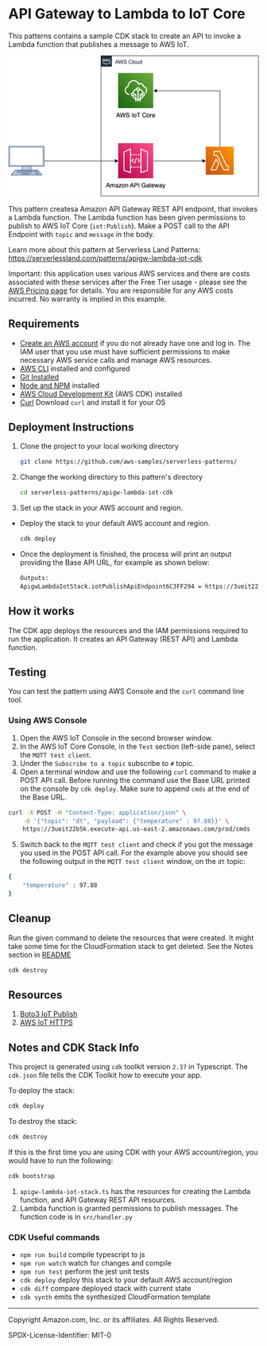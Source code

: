 # API Gateway to Lambda to IoT Core

This patterns contains a sample CDK stack to create an API to invoke a Lambda function that publishes a message to AWS IoT.


![apigw-lambda-iot](./apigw-lambda-iot.png)


This pattern createsa Amazon API Gateway REST API endpoint, that invokes a Lambda function. The Lambda function has been given permissions to publish to AWS IoT Core (`iot:Publish`). Make a POST call to the API Endpoint with `topic` and `message` in the body. 

Learn more about this pattern at Serverless Land Patterns: https://serverlessland.com/patterns/apigw-lambda-iot-cdk

Important: this application uses various AWS services and there are costs associated with these services after the Free Tier usage - please see the [AWS Pricing page](https://aws.amazon.com/pricing/) for details. You are responsible for any AWS costs incurred. No warranty is implied in this example.

## Requirements

* [Create an AWS account](https://portal.aws.amazon.com/gp/aws/developer/registration/index.html) if you do not already have one and log in. The IAM user that you use must have sufficient permissions to make necessary AWS service calls and manage AWS resources.
* [AWS CLI](https://docs.aws.amazon.com/cli/latest/userguide/install-cliv2.html) installed and configured
* [Git Installed](https://git-scm.com/book/en/v2/Getting-Started-Installing-Git)
* [Node and NPM](https://nodejs.org/en/download/) installed
* [AWS Cloud Development Kit](https://docs.aws.amazon.com/cdk/latest/guide/cli.html) (AWS CDK) installed
* [Curl](https://curl.se/download.html) Download `curl` and install it for your OS

## Deployment Instructions

1. Clone the project to your local working directory

   ```sh
   git clone https://github.com/aws-samples/serverless-patterns/ 
   ```

2. Change the working directory to this pattern's directory

   ```sh
   cd serverless-patterns/apigw-lambda-iot-cdk
   ```
3. Set up the stack in your AWS account and region. 
- Deploy the stack to your default AWS account and region. 

   ```sh
   cdk deploy
   ```
- Once the deployment is finished, the process will print an output providing the Base API URL, for example as shown below:
   
   ```sh
   Outputs:
   ApigwLambdaIotStack.iotPublishApiEndpoint6C3FF294 = https://3ueit22b5k.execute-api.us-east-2.amazonaws.com/prod/ 
   ```

## How it works

The CDK app deploys the resources and the IAM permissions required to run the application. It creates an API Gateway (REST API) and Lambda function.


## Testing

You can test the pattern using AWS Console and the `curl` command line tool.

### Using AWS Console

1. Open the AWS IoT Console in the second browser window.
2. In the AWS IoT Core Console, in the `Test` section (left-side pane), select the `MQTT test client`. 
3. Under the `Subscribe to a topic` subscribe to `#` topic.
4. Open a terminal window and use the following `curl` command to make a POST API call. Before running the command use the Base URL printed on the console by `cdk deploy`. Make sure to append `cmds` at the end of the Base URL.

```sh
curl -X POST -H "Content-Type: application/json" \
    -d '{"topic": "dt", "payload": {"temperature" : 97.88}}' \
    https://3ueit22b5k.execute-api.us-east-2.amazonaws.com/prod/cmds
```
5. Switch back to the `MQTT test client` and check if you got the message you used in the POST API call. For the example above you should see the following output in the `MQTT test client` window, on the `dt` topic:

```sh
{
    "temperature" : 97.88
}
```

## Cleanup
 
Run the given command to delete the resources that were created. It might take some time for the CloudFormation stack to get deleted. See the Notes section in [README](./README.md)

```sh
cdk destroy
```
## Resources

1. [Boto3 IoT Publish](https://boto3.amazonaws.com/v1/documentation/api/latest/reference/services/iot-data.html#IoTDataPlane.Client.publish)
2. [AWS IoT HTTPS](https://docs.aws.amazon.com/iot/latest/developerguide/http.html)

## Notes and CDK Stack Info

This project is generated using `cdk` toolkit version `2.37` in Typescript. 
The `cdk.json` file tells the CDK Toolkit how to execute your app. 

To deploy the stack:

```sh
cdk deploy
```

To destroy the stack:

```sh
cdk destroy
```

If this is the first time you are using CDK with your AWS account/region, you would have to run the following:

```sh
cdk bootstrap
```

1. `apigw-lambda-iot-stack.ts` has the resources for creating the Lambda function, and API Gateway REST API resources. 
2. Lambda function is granted permissions to publish messages. The function code is in `src/handler.py`

### CDK Useful commands

* `npm run build`   compile typescript to js
* `npm run watch`   watch for changes and compile
* `npm run test`    perform the jest unit tests
* `cdk deploy`      deploy this stack to your default AWS account/region
* `cdk diff`        compare deployed stack with current state
* `cdk synth`       emits the synthesized CloudFormation template


----
Copyright Amazon.com, Inc. or its affiliates. All Rights Reserved. 

SPDX-License-Identifier: MIT-0